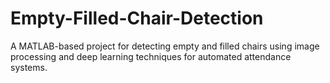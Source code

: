 # Empty-Filled-Chair-Detection
A MATLAB-based project for detecting empty and filled chairs using image processing and deep learning techniques for automated attendance systems.
